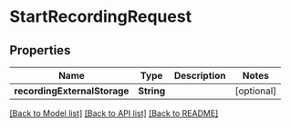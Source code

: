 # StartRecordingRequest

## Properties
Name | Type | Description | Notes
------------ | ------------- | ------------- | -------------
**recordingExternalStorage** | **String** |  | [optional] 

[[Back to Model list]](../README.md#documentation-for-models) [[Back to API list]](../README.md#documentation-for-api-endpoints) [[Back to README]](../README.md)


